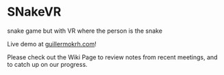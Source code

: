 # SNakeVR
snake game but with VR where the person is the snake

Live demo at [guillermokrh.com](guillermokrh.com)!

Please check out the Wiki Page to review notes from recent meetings, and to catch up on our progress.
